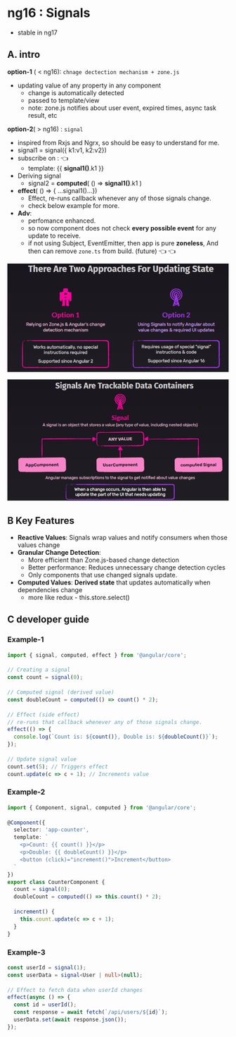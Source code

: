 # ng16 : Signals
- stable in ng17

## A. intro
**option-1**  ( < ng16): `chnage dectection mechanism + zone.js`
- updating value of any property in any component
  - change is automatically detected
  - passed to template/view
  - note: zone.js notifies about user event, expired times, async task result, etc
  
**option-2**( > ng16) : `signal`
  - inspired from Rxjs and Ngrx, so should be easy to understand for me.
  - signal1 = signal({ k1:v1, k2:v2})
  - subscribe on : :point_left:
    - template: {{ **signal1()**.k1 }}
  - Deriving signal
    - signal2 = **computed**( () => **signal1()**.k1 )
  - **effect**( () => { ...signal1()...})
    - Effect, re-runs callback whenever any of those signals change.
    - check below example for more.
  - **Adv**:
    - perfomance enhanced.
    - so now component does not check **every possible event** for any update to receive.
    - if not using Subject, EventEmitter, then app is pure **zoneless**, And then can remove `zone.ts` from build. (future) :point_left: :point_left:


![img_1.png](../../99_archive/999_assets/v2/evolution/ng16/img_1.png)

![img.png](../../99_archive/999_assets/v2/evolution/ng16/img.png)

## B Key Features
- **Reactive Values**: Signals wrap values and notify consumers when those values change
- **Granular Change Detection**: 
  - More efficient than Zone.js-based change detection
  - Better performance: Reduces unnecessary change detection cycles
  - Only components that use changed signals update.
- **Computed Values**: **Derived state** that updates automatically when dependencies change
  - more like redux - this.store.select()

## C developer guide
### Example-1
```typescript
import { signal, computed, effect } from '@angular/core';

// Creating a signal
const count = signal(0);

// Computed signal (derived value)
const doubleCount = computed(() => count() * 2);

// Effect (side effect)
// re-runs that callback whenever any of those signals change.
effect(() => {
  console.log(`Count is: ${count()}, Double is: ${doubleCount()}`);
});

// Update signal value
count.set(5); // Triggers effect
count.update(c => c + 1); // Increments value
```
### Example-2
```typescript
import { Component, signal, computed } from '@angular/core';

@Component({
  selector: 'app-counter',
  template: `
    <p>Count: {{ count() }}</p>
    <p>Double: {{ doubleCount() }}</p>
    <button (click)="increment()">Increment</button>
  `
})
export class CounterComponent {
  count = signal(0);
  doubleCount = computed(() => this.count() * 2);

  increment() {
    this.count.update(c => c + 1);
  }
}
```
### Example-3
```typescript
const userId = signal(1);
const userData = signal<User | null>(null);

// Effect to fetch data when userId changes
effect(async () => {
  const id = userId();
  const response = await fetch(`/api/users/${id}`);
  userData.set(await response.json());
});
```

